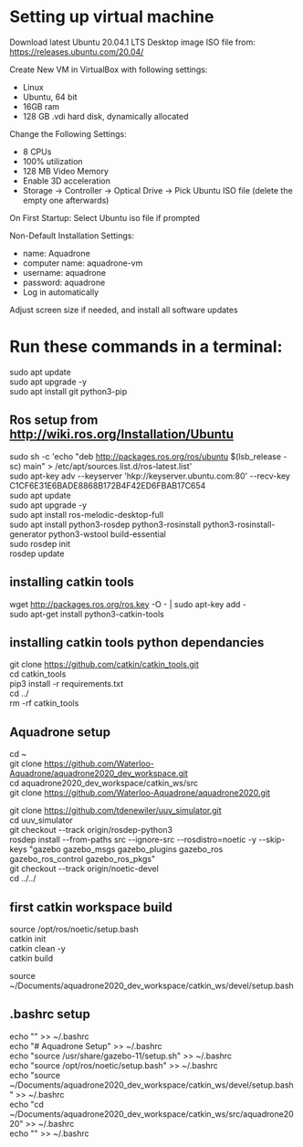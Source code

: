 # Setting up virtual machine
Download latest Ubuntu 20.04.1 LTS Desktop image ISO file from: https://releases.ubuntu.com/20.04/

Create New VM in VirtualBox with following settings:
- Linux
- Ubuntu, 64 bit
- 16GB ram
- 128 GB .vdi hard disk, dynamically allocated

Change the Following Settings:
- 8 CPUs
- 100% utilization
- 128 MB Video Memory
- Enable 3D acceleration
- Storage -> Controller -> Optical Drive -> Pick Ubuntu ISO file (delete the empty one afterwards)

On First Startup:
Select Ubuntu iso file if prompted

Non-Default Installation Settings:
- name: Aquadrone
- computer name: aquadrone-vm
- username: aquadrone
- password: aquadrone
- Log in automatically

Adjust screen size if needed, and install all software updates

# Run these commands in a terminal:

sudo apt update  
sudo apt upgrade -y  
sudo apt install git python3-pip  

## Ros setup from http://wiki.ros.org/Installation/Ubuntu
sudo sh -c 'echo "deb http://packages.ros.org/ros/ubuntu $(lsb_release -sc) main" > /etc/apt/sources.list.d/ros-latest.list'  
sudo apt-key adv --keyserver 'hkp://keyserver.ubuntu.com:80' --recv-key C1CF6E31E6BADE8868B172B4F42ED6FBAB17C654  
sudo apt update  
sudo apt upgrade -y  
sudo apt install ros-melodic-desktop-full  
sudo apt install python3-rosdep python3-rosinstall python3-rosinstall-generator python3-wstool build-essential  
sudo rosdep init  
rosdep update  

## installing catkin tools
wget http://packages.ros.org/ros.key -O - | sudo apt-key add -  
sudo apt-get install python3-catkin-tools  

## installing catkin tools python dependancies
git clone https://github.com/catkin/catkin_tools.git  
cd catkin_tools  
pip3 install -r requirements.txt  
cd ../  
rm -rf catkin_tools  

## Aquadrone setup
cd ~  
git clone https://github.com/Waterloo-Aquadrone/aquadrone2020_dev_workspace.git  
cd aquadrone2020_dev_workspace/catkin_ws/src  
git clone https://github.com/Waterloo-Aquadrone/aquadrone2020.git  

git clone https://github.com/tdenewiler/uuv_simulator.git  
cd uuv_simulator  
git checkout --track origin/rosdep-python3  
rosdep install --from-paths src --ignore-src --rosdistro=noetic -y --skip-keys "gazebo gazebo_msgs gazebo_plugins gazebo_ros gazebo_ros_control gazebo_ros_pkgs"  
git checkout --track origin/noetic-devel  
cd ../../  

## first catkin workspace build
source /opt/ros/noetic/setup.bash  
catkin init  
catkin clean -y  
catkin build  

source ~/Documents/aquadrone2020_dev_workspace/catkin_ws/devel/setup.bash  

## .bashrc setup
echo "" >> ~/.bashrc  
echo "# Aquadrone Setup" >> ~/.bashrc  
echo "source /usr/share/gazebo-11/setup.sh" >> ~/.bashrc  
echo "source /opt/ros/noetic/setup.bash" >> ~/.bashrc  
echo "source ~/Documents/aquadrone2020_dev_workspace/catkin_ws/devel/setup.bash" >> ~/.bashrc  
echo "cd ~/Documents/aquadrone2020_dev_workspace/catkin_ws/src/aquadrone2020" >> ~/.bashrc  
echo "" >> ~/.bashrc  
